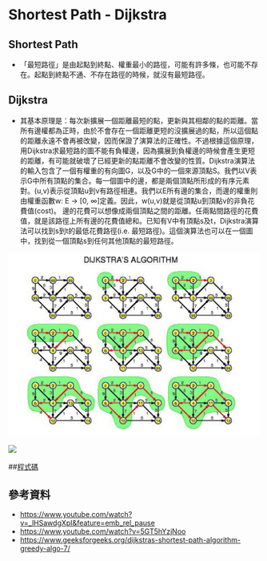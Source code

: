 # Shortest Path - Dijkstra
 
## Shortest Path
- 「最短路徑」是由起點到終點、權重最小的路徑，可能有許多條，也可能不存在。起點到終點不通、不存在路徑的時候，就沒有最短路徑。

## Dijkstra

- 其基本原理是：每次新擴展一個距離最短的點，更新與其相鄰的點的距離。當所有邊權都為正時，由於不會存在一個距離更短的沒擴展過的點，所以這個點的距離永遠不會再被改變，因而保證了演算法的正確性。不過根據這個原理，用Dijkstra求最短路的圖不能有負權邊，因為擴展到負權邊的時候會產生更短的距離，有可能就破壞了已經更新的點距離不會改變的性質。Dijkstra演算法的輸入包含了一個有權重的有向圖G，以及G中的一個來源頂點S。我們以V表示G中所有頂點的集合。每一個圖中的邊，都是兩個頂點所形成的有序元素對。(u,v)表示從頂點u到v有路徑相連。我們以E所有邊的集合，而邊的權重則由權重函數w: E → [0, ∞]定義。因此，w(u,v)就是從頂點u到頂點v的非負花費值(cost)。 邊的花費可以想像成兩個頂點之間的距離。任兩點間路徑的花費值，就是該路徑上所有邊的花費值總和。已知有V中有頂點s及t，Dijkstra演算法可以找到s到t的最低花費路徑(i.e. 最短路徑)。這個演算法也可以在一個圖中，找到從一個頂點s到任何其他頂點的最短路徑。  

![](/images/Dijkstra.png)

![](https://i.imgur.com/IhJfge5.png)

##[程式碼]()

## 參考資料
- https://www.youtube.com/watch?v=_lHSawdgXpI&feature=emb_rel_pause
- https://www.youtube.com/watch?v=5GT5hYzjNoo
- https://www.geeksforgeeks.org/dijkstras-shortest-path-algorithm-greedy-algo-7/
